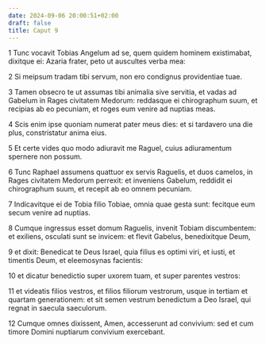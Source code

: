 ```yaml
---
date: 2024-09-06 20:00:51+02:00
draft: false
title: Caput 9
---
```





1 Tunc vocavit Tobias Angelum ad se, quem quidem hominem existimabat, dixitque ei: Azaria frater, peto ut auscultes verba mea:

2 Si meipsum tradam tibi servum, non ero condignus providentiae tuae.

3 Tamen obsecro te ut assumas tibi animalia sive servitia, et vadas ad Gabelum in Rages civitatem Medorum: reddasque ei chirographum suum, et recipias ab eo pecuniam, et roges eum venire ad nuptias meas.

4 Scis enim ipse quoniam numerat pater meus dies: et si tardavero una die plus, constristatur anima eius.

5 Et certe vides quo modo adiuravit me Raguel, cuius adiuramentum spernere non possum.

6 Tunc Raphael assumens quattuor ex servis Raguelis, et duos camelos, in Rages civitatem Medorum perrexit: et inveniens Gabelum, reddidit ei chirographum suum, et recepit ab eo omnem pecuniam.

7 Indicavitque ei de Tobia filio Tobiae, omnia quae gesta sunt: fecitque eum secum venire ad nuptias.

8 Cumque ingressus esset domum Raguelis, invenit Tobiam discumbentem: et exiliens, osculati sunt se invicem: et flevit Gabelus, benedixitque Deum,

9 et dixit: Benedicat te Deus Israel, quia filius es optimi viri, et iusti, et timentis Deum, et eleemosynas facientis:

10 et dicatur benedictio super uxorem tuam, et super parentes vestros:

11 et videatis filios vestros, et filios filiorum vestrorum, usque in tertiam et quartam generationem: et sit semen vestrum benedictum a Deo Israel, qui regnat in saecula saeculorum.

12 Cumque omnes dixissent, Amen, accesserunt ad convivium: sed et cum timore Domini nuptiarum convivium exercebant.

